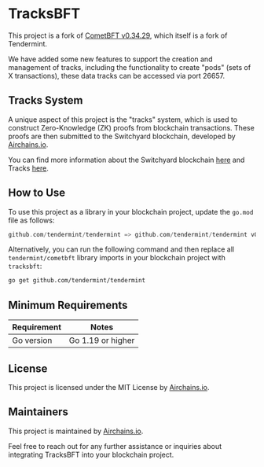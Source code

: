 # TracksBFT

This project is a fork of [CometBFT v0.34.29](https://github.com/cometbft/cometbft/tree/v0.34.29), which itself is a fork of Tendermint.

We have added some new features to support the creation and management of tracks, including the functionality to create "pods" (sets of X transactions), these data tracks can be accessed via port 26657.

## Tracks System

A unique aspect of this project is the "tracks" system, which is used to construct Zero-Knowledge (ZK) proofs from blockchain transactions. These proofs are then submitted to the Switchyard blockchain, developed by [Airchains.io](https://airchains.io).

You can find more information about the Switchyard blockchain [here](https://github.com/airchains-network/junction) and Tracks [here](https://github.com/airchains-network/tracks).
## How to Use

To use this project as a library in your blockchain project, update the `go.mod` file as follows:

```go
github.com/tendermint/tendermint => github.com/tendermint/tendermint v0.0.1
```

Alternatively, you can run the following command and then replace all `tendermint/cometbft` library imports in your blockchain project with `tracksbft`:

```bash
go get github.com/tendermint/tendermint
```

## Minimum Requirements

| Requirement | Notes             |
|-------------|-------------------|
| Go version  | Go 1.19 or higher |

## License

This project is licensed under the MIT License by [Airchains.io](https://airchains.io).

## Maintainers

This project is maintained by [Airchains.io](https://airchains.io).

Feel free to reach out for any further assistance or inquiries about integrating TracksBFT into your blockchain project.
